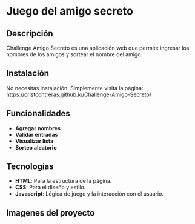 <h1>Juego del amigo secreto</h1>

## Descripción


Challenge Amigo Secreto es una aplicación web que permite ingresar los nombres de los amigos y sortear el nombre del amigo.

## Instalación

No necesitas instalación. Simplemente visita la página: https://cristcontreras.github.io/Challenge-Amigo-Secreto/

## Funcionalidades

- **Agregar nombres**
- **Validar entradas**
- **Visualizar lista**
- **Sorteo aleatorio**

## Tecnologías

- **HTML**: Para la estructura de la página.
- **CSS**: Para el diseño y estilo.
- **Javascript**: Lógica de juego y la interacción con el usuario.

## Imagenes del proyecto


